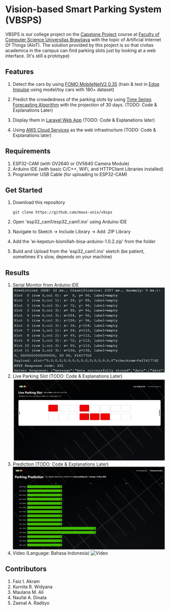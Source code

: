 # Vision-based Smart Parking System (VBSPS)

VBSPS is our college project on the [Capstone Project][capstone] course at
[Faculty of Computer Science Universitas Brawijaya][filkom-ub]
with the topic of Artificial Internet Of Things (AIoT). The solution provided
by this project is so that civitas academica in the campus can find
parking slots just by looking at a web interface. (It's still a prototype)

## Features

1. Detect the cars by using [FOMO MobileNetV2 0.35][fomo-mobilenet]
(train & test in [Edge Impulse][edge-impulse] using model/toy cars with
180+ dataset)

2. Predict the crowdedness of the parking slots by using
[Time Series Forecasting Algorithm][time-series] with the projection
of 30 days. (TODO: Code & Explanations Later)

3. Display them in [Laravel Web App][laravel] (TODO: Code & Explanations later)

4. Using [AWS Cloud Services][aws] as the web infrastructure
(TODO: Code & Explanations later)

## Requirements

1. ESP32-CAM (with OV2640 or OV5640 Camera Module)
2. Arduino IDE (with basic C/C++, WiFi, and HTTPClient Libraries installed)
3. Programmer USB Cable (for uploading to ESP32-CAM)

## Get Started

1. Download this repository

    ```console
    git clone https://github.com/maux-unix/vbsps
    ```

2. Open 'esp32_cam1/esp32_cam1.ino' using Arduino IDE

3. Navigate to Sketch -> Include Library -> Add .ZIP Library

4. Add the 'ei-kepstun-bismillah-bisa-arduino-1.0.2.zip' from the folder

5. Build and Upload from the 'esp32_cam1.ino' sketch (be patient, sometimes
it's slow, depends on your machine)

## Results

1. Serial Monitor from Arduino IDE
    ![Image 1: Serial Monitor](img/img1.png)
2. Live Parking Slot (TODO: Code & Explanations Later)
    ![Image 2: The Mainpage Website](img/img2.png)
3. Prediction (TODO: Code & Explanations Later)
    ![Image 3: Prediction Page](img/img3.png)
4. Video (Language: Bahasa Indonesia)
    ![Video](https://drive.google.com/file/d/1FHMO9-L0Vv5P56xzpms8Mup5JIyL_b4I/view?usp=sharing)

## Contributors

1. Faiz I. Akram
2. Kurnita R. Widyana
3. Maulana M. Ali
4. Naufal A. Dinata
5. Zaenal A. Radityo

<!-- Links -->
[filkom-ub]: https://filkom.ub.ac.id/
[capstone]: https://filkom.ub.ac.id/2025/01/22/informasi-mk-capstone-project-terintegrasi/
[edge-impulse]: https://edgeimpulse.com/
[fomo-mobilenet]: https://docs.edgeimpulse.com/docs/edge-impulse-studio/learning-blocks/object-detection/fomo-object-detection-for-constrained-devices
[time-series]: https://www.geeksforgeeks.org/time-series-analysis-and-forecasting/
[laravel]: https://laravel.com/
[aws]: https://aws.amazon.com/
